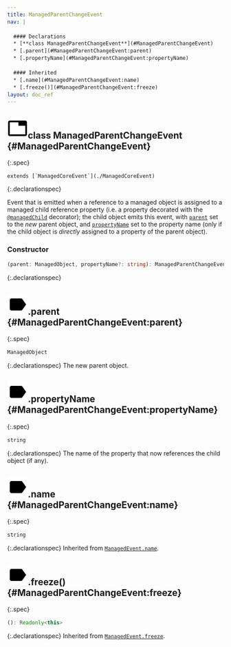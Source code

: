 ```yaml
---
title: ManagedParentChangeEvent
nav: |

  #### Declarations
  * [**class ManagedParentChangeEvent**](#ManagedParentChangeEvent)
  * [.parent](#ManagedParentChangeEvent:parent)
  * [.propertyName](#ManagedParentChangeEvent:propertyName)

  #### Inherited
  * [.name](#ManagedParentChangeEvent:name)
  * [.freeze()](#ManagedParentChangeEvent:freeze)
layout: doc_ref
---
```


## ![](/assets/icons/spec-class.svg)class ManagedParentChangeEvent {#ManagedParentChangeEvent}
{:.spec}


<pre markdown="span"><code markdown="span">extends [`ManagedCoreEvent`](./ManagedCoreEvent)</code></pre>
{:.declarationspec}

Event that is emitted when a reference to a managed object is assigned to a managed child reference property (i.e. a property decorated with the [`@managedChild`](./managedChild) decorator); the child object emits this event, with [`parent`](#ManagedParentChangeEvent:parent) set to the _new_ parent object, and [`propertyName`](#ManagedParentChangeEvent:propertyName) set to the property name (only if the child object is _directly_ assigned to a property of the parent object).

### Constructor
```typescript
(parent: ManagedObject, propertyName?: string): ManagedParentChangeEvent
```
{:.declarationspec}



## ![](/assets/icons/spec-property.svg).parent {#ManagedParentChangeEvent:parent}
{:.spec}

```typescript
ManagedObject
```
{:.declarationspec}
The new parent object.



## ![](/assets/icons/spec-property.svg).propertyName {#ManagedParentChangeEvent:propertyName}
{:.spec}

```typescript
string
```
{:.declarationspec}
The name of the property that now references the child object (if any).



## ![](/assets/icons/spec-property.svg).name {#ManagedParentChangeEvent:name}
{:.spec}

```typescript
string
```
{:.declarationspec}
Inherited from [`ManagedEvent.name`](./ManagedEvent#ManagedEvent:name).



## ![](/assets/icons/spec-method.svg).freeze() {#ManagedParentChangeEvent:freeze}
{:.spec}

```typescript
(): Readonly<this>
```
{:.declarationspec}
Inherited from [`ManagedEvent.freeze`](./ManagedEvent#ManagedEvent:freeze).

